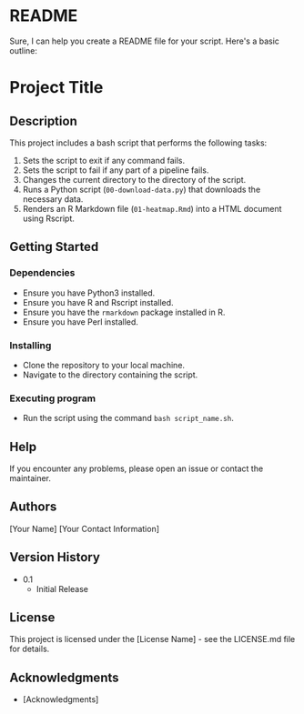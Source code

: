 # README
Sure, I can help you create a README file for your script. Here's a basic outline:

# Project Title

## Description

This project includes a bash script that performs the following tasks:

1. Sets the script to exit if any command fails.
2. Sets the script to fail if any part of a pipeline fails.
3. Changes the current directory to the directory of the script.
4. Runs a Python script (`00-download-data.py`) that downloads the necessary data.
5. Renders an R Markdown file (`01-heatmap.Rmd`) into a HTML document using Rscript.

## Getting Started

### Dependencies

* Ensure you have Python3 installed.
* Ensure you have R and Rscript installed.
* Ensure you have the `rmarkdown` package installed in R.
* Ensure you have Perl installed.

### Installing

* Clone the repository to your local machine.
* Navigate to the directory containing the script.

### Executing program

* Run the script using the command `bash script_name.sh`.

## Help

If you encounter any problems, please open an issue or contact the maintainer.

## Authors

[Your Name]
[Your Contact Information]

## Version History

* 0.1
    * Initial Release

## License

This project is licensed under the [License Name] - see the LICENSE.md file for details.

## Acknowledgments

* [Acknowledgments]
